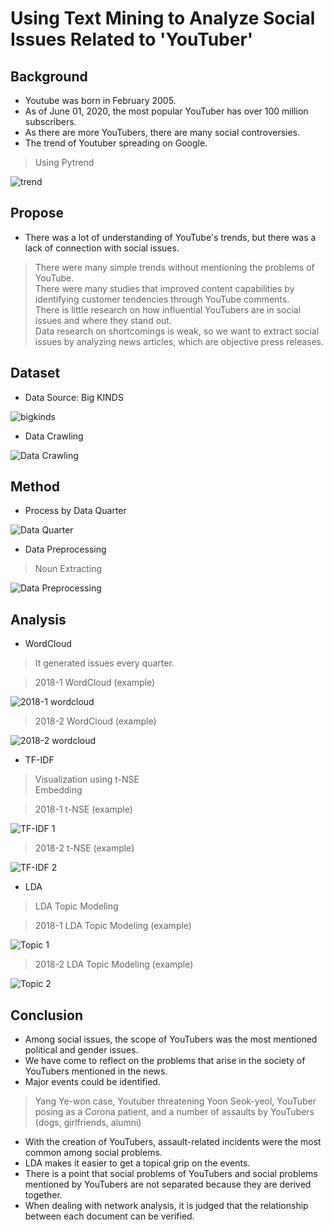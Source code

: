 # Using Text Mining to Analyze Social Issues Related to 'YouTuber'

## Background
- Youtube was born in February 2005. 
- As of June 01, 2020, the most popular YouTuber has over 100 million subscribers. 
- As there are more YouTubers, there are many social controversies.
- The trend of Youtuber spreading on Google.

> Using Pytrend <br/>

![trend](https://user-images.githubusercontent.com/63955072/122730588-5ca28380-d2b5-11eb-9c84-100d3bf1c352.png)

## Propose
- There was a lot of understanding of YouTube's trends, but there was a lack of connection with social issues.
> There were many simple trends without mentioning the problems of YouTube. <br/>
> There were many studies that improved content capabilities by identifying customer tendencies through YouTube comments. <br/>
> There is little research on how influential YouTubers are in social issues and where they stand out. <br/>
> Data research on shortcomings is weak, so we want to extract social issues by analyzing news articles, which are objective press releases. <br/>

## Dataset
- Data Source: Big KINDS

![bigkinds](https://user-images.githubusercontent.com/63955072/122730974-c91d8280-d2b5-11eb-85b8-d9006518cdc9.png)

- Data Crawling

![Data Crawling](https://user-images.githubusercontent.com/63955072/122731319-1f8ac100-d2b6-11eb-8722-c7b1cd178f24.png)

## Method
- Process by Data Quarter

![Data Quarter](https://user-images.githubusercontent.com/63955072/122731574-6678b680-d2b6-11eb-9225-afebb1575bb9.png)

- Data Preprocessing
> Noun Extracting <br/>

![Data Preprocessing](https://user-images.githubusercontent.com/63955072/122731755-91fba100-d2b6-11eb-8177-780532c3c047.png)

## Analysis
- WordCloud
> It generated issues every quarter. <br/>

> 2018-1 WordCloud (example) <br/>

![2018-1 wordcloud](https://user-images.githubusercontent.com/63955072/122732298-1e0dc880-d2b7-11eb-86db-06b37fb18689.png)

> 2018-2 WordCloud (example) <br/>

![2018-2 wordcloud](https://user-images.githubusercontent.com/63955072/122732446-3ed61e00-d2b7-11eb-878c-757a5923f28e.png)

- TF-IDF
> Visualization using t-NSE <br/>
> Embedding <br/>

> 2018-1 t-NSE (example) <br/>

![TF-IDF 1](https://user-images.githubusercontent.com/63955072/122732856-a0968800-d2b7-11eb-8c47-95bd25e2a470.png)

> 2018-2 t-NSE (example) <br/>

![TF-IDF 2](https://user-images.githubusercontent.com/63955072/122732926-abe9b380-d2b7-11eb-9856-ba318bdaf855.png)

- LDA
> LDA Topic Modeling <br/>

> 2018-1 LDA Topic Modeling (example) <br/>

![Topic 1](https://user-images.githubusercontent.com/63955072/122733368-13076800-d2b8-11eb-8d13-4f55d0ee2573.png)

> 2018-2 LDA Topic Modeling (example) <br/>

![Topic 2](https://user-images.githubusercontent.com/63955072/122733467-29adbf00-d2b8-11eb-85e5-6f422aa3e5ee.png)

## Conclusion
- Among social issues, the scope of YouTubers was the most mentioned political and gender issues.
- We have come to reflect on the problems that arise in the society of YouTubers mentioned in the news.
- Major events could be identified.
> Yang Ye-won case, Youtuber threatening Yoon Seok-yeol, YouTuber posing as a Corona patient, and a number of assaults by YouTubers (dogs, girlfriends, alumni) <br/>
- With the creation of YouTubers, assault-related incidents were the most common among social problems.
- LDA makes it easier to get a topical grip on the events.
- There is a point that social problems of YouTubers and social problems mentioned by YouTubers are not separated because they are derived together.
- When dealing with network analysis, it is judged that the relationship between each document can be verified.


